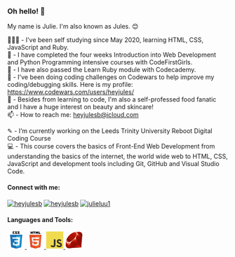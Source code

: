 ### Oh hello! 👋

My name is Julie. I'm also known as Jules. 😊

👩🏻‍💻 - I've been self studying since May 2020, learning HTML, CSS, JavaScript and Ruby. <br>
🥳 - I have completed the four weeks Introduction into Web Development and Python Programming intensive courses with CodeFirstGirls. <br>
💎 - I have also passed the Learn Ruby module with Codecademy. <br>
🌱 - I've been doing coding challenges on Codewars to help improve my coding/debugging skills. Here is my profile: https://www.codewars.com/users/heyjules/ <br>
💬 - Besides from learning to code, I'm also a self-professed food fanatic and I have a huge interest on beauty and skincare! <br>
📫 - How to reach me: heyjulesb@icloud.com <br>

✎ - I’m currently working on the Leeds Trinity University Reboot Digital Coding Course <br>
💻 - This course covers the basics of Front-End Web Development from understanding the basics of the internet, the world wide web to HTML, CSS, JavaScript and development tools including Git, GitHub and Visual Studio Code. <br>
<h4 align="left">Connect with me:</h3>
<p align="left">
<a href="https://codepen.io/heyjulesb" target="blank"><img align="center" src="https://cdn.jsdelivr.net/npm/simple-icons@3.0.1/icons/codepen.svg" alt="heyjulesb" height="30" width="40" /></a>
<a href="https://twitter.com/heyjulesb" target="blank"><img align="center" src="https://cdn.jsdelivr.net/npm/simple-icons@3.0.1/icons/twitter.svg" alt="heyjulesb" height="30" width="40" /></a>
<a href="https://linkedin.com/in/julieluu1" target="blank"><img align="center" src="https://cdn.jsdelivr.net/npm/simple-icons@3.0.1/icons/linkedin.svg" alt="julieluu1" height="30" width="40" /></a>
</p>

<h4 align="left">Languages and Tools:</h3>
<p align="left"> <a href="https://www.w3schools.com/css/" target="_blank"> <img src="https://raw.githubusercontent.com/devicons/devicon/master/icons/css3/css3-original-wordmark.svg" alt="css3" width="40" height="40"/> </a> <a href="https://www.w3.org/html/" target="_blank"> <img src="https://raw.githubusercontent.com/devicons/devicon/master/icons/html5/html5-original-wordmark.svg" alt="html5" width="40" height="40"/> </a> <a href="https://developer.mozilla.org/en-US/docs/Web/JavaScript" target="_blank"> <img src="https://raw.githubusercontent.com/devicons/devicon/master/icons/javascript/javascript-original.svg" alt="javascript" width="40" height="40"/> </a> <a href="https://www.ruby-lang.org/en/" target="_blank"> <img src="https://raw.githubusercontent.com/devicons/devicon/master/icons/ruby/ruby-original.svg" alt="ruby" width="40" height="40"/> </a> </p>
